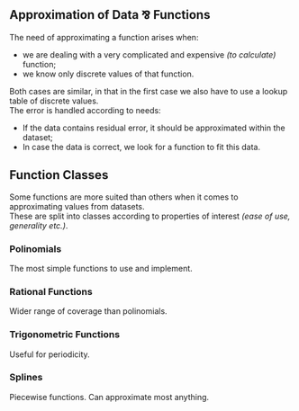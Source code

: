 ## Approximation of Data ⅋ Functions
The need of approximating a function arises when:  
* we are dealing with a very complicated and expensive *(to calculate)* function;  
* we know only discrete values of that function.  

Both cases are similar, in that in the first case we also have to use a lookup table of discrete values.  
The error is handled according to needs:  
* If the data contains residual error, it should be approximated within the dataset; 
* In case the data is correct, we look for a function to fit this data.  

## Function Classes
Some functions are more suited than others when it comes to approximating values from datasets.  
These are split into classes according to properties of interest *(ease of use, generality etc.)*.  

### Polinomials
The most simple functions to use and implement.
### Rational Functions
Wider range of coverage than polinomials.
### Trigonometric Functions
Useful for periodicity.
### Splines
Piecewise functions. Can approximate most anything.  
